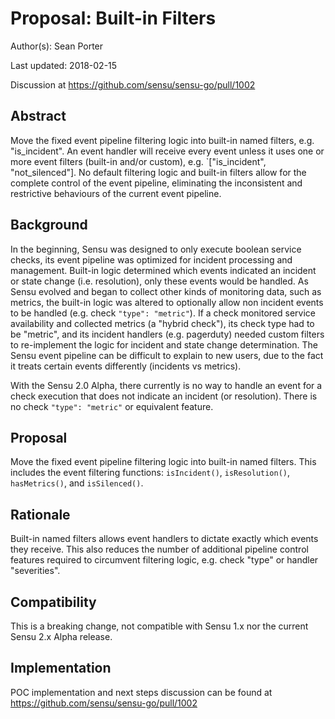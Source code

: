 # Proposal: Built-in Filters

Author(s): Sean Porter

Last updated: 2018-02-15

Discussion at https://github.com/sensu/sensu-go/pull/1002

## Abstract

Move the fixed event pipeline filtering logic into built-in named filters, e.g. "is_incident". An event handler will receive every event unless it uses one or more event filters (built-in and/or custom), e.g. `["is_incident", "not_silenced"]. No default filtering logic and built-in filters allow for the complete control of the event pipeline, eliminating the inconsistent and restrictive behaviours of the current event pipeline.

## Background

In the beginning, Sensu was designed to only execute boolean service checks, its event pipeline was optimized for incident processing and management. Built-in logic determined which events indicated an incident or state change (i.e. resolution), only these events would be handled. As Sensu evolved and began to collect other kinds of monitoring data, such as metrics, the built-in logic was altered to optionally allow non incident events to be handled (e.g. check `"type": "metric"`). If a check monitored service availability and collected metrics (a "hybrid check"), its check type had to be "metric", and its incident handlers (e.g. pagerduty) needed custom filters to re-implement the logic for incident and state change determination. The Sensu event pipeline can be difficult to explain to new users, due to the fact it treats certain events differently (incidents vs metrics).

With the Sensu 2.0 Alpha, there currently is no way to handle an event for a check execution that does not indicate an incident (or resolution). There is no check `"type": "metric"` or equivalent feature.

## Proposal

Move the fixed event pipeline filtering logic into built-in named filters. This includes the event filtering functions: `isIncident()`, `isResolution()`, `hasMetrics()`, and `isSilenced()`.

## Rationale

Built-in named filters allows event handlers to dictate exactly which events they receive. This also reduces the number of additional pipeline control features required to circumvent filtering logic, e.g. check "type" or handler "severities".

## Compatibility

This is a breaking change, not compatible with Sensu 1.x nor the current Sensu 2.x Alpha release.

## Implementation

POC implementation and next steps discussion can be found at https://github.com/sensu/sensu-go/pull/1002
